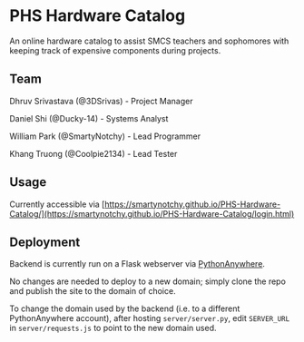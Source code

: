 # PHS Hardware Catalog

An online hardware catalog to assist SMCS teachers and sophomores with keeping track of expensive components during projects.

## Team

Dhruv Srivastava (@3DSrivas) - Project Manager

Daniel Shi (@Ducky-14) - Systems Analyst

William Park (@SmartyNotchy) - Lead Programmer

Khang Truong (@Coolpie2134) - Lead Tester

## Usage

Currently accessible via [https://smartynotchy.github.io/PHS-Hardware-Catalog/](https://smartynotchy.github.io/PHS-Hardware-Catalog/login.html)

## Deployment

Backend is currently run on a Flask webserver via [PythonAnywhere](https://smcs2027pfp.pythonanywhere.com/).

No changes are needed to deploy to a new domain; simply clone the repo and publish the site to the domain of choice.

To change the domain used by the backend (i.e. to a different PythonAnywhere account), after hosting `server/server.py`, edit `SERVER_URL` in `server/requests.js` to point to the new domain used.
